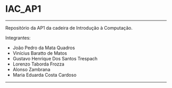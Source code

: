 # IAC_AP1

---
Repositório da AP1 da cadeira de Introdução à Computação.

 Integrantes: 
* João Pedro da Mata Quadros
* Vinícius Baratto de Matos
* Gustavo Henrique Dos Santos Trespach
* Lorenzo Taborda Frozza
* Alonso Zambrana
* Maria Eduarda Costa Cardoso
---
